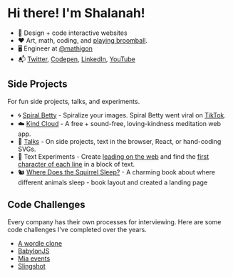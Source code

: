<!-- ![](https://github.com/shalanah/shalanah/blob/master/shalanah.png?raw=true) -->
# Hi there! I'm Shalanah!

- 📝 Design + code interactive websites
- ❤️ Art, math, coding, and [playing broomball](https://youtu.be/jXegEec5dC8?t=1973).
- 🖥 Engineer at [@mathigon](https://github.com/mathigon)
- 📬 <a target="_blank" href="https://twitter.com/shalanahfaith">Twitter</a>, <a href="https://codepen.io/shalanah">Codepen</a>, <a target="_blank" href="https://linkedin.com/in/shalanah">LinkedIn</a>, <a href="https://www.youtube.com/channel/UCWwMtdxebz1uuoAWtlFfzww">YouTube</a>

## Side Projects
For fun side projects, talks, and experiments.
- 🌀 <a href="https://spiralbetty.com">Spiral Betty</a> - Spiralize your images. Spiral Betty went viral on <a href="https://tiktok.com/tag/spiralbetty">TikTok</a>.
- ☁️ <a href="https://kindcloud.app">Kind Cloud</a> - A free + sound-free, loving-kindness meditation web app.
- 🎤 <a href="https://github.com/shalanah/talks">Talks</a> - On side projects, text in the browser, React, or hand-coding SVGs. 
- 🔬 Text Experiments - Create <a href="https://github.com/shalanah/baseline">leading on the web</a> and find the [first character of each line](https://github.com/shalanah/block-wrap-breaks) in a block of text.
- 🐿 <a href="https://wheredoesthesquirrelsleep.com">Where Does the Squirrel Sleep?</a> - A charming book about where different animals sleep - book layout and created a landing page

## Code Challenges
Every company has their own processes for interviewing. Here are some code challenges I've completed over the years.
- [A wordle clone](https://github.com/shalanah/birdle)
- [BabylonJS](https://github.com/shalanah/babylonjs-try)
- [Mia events](https://github.com/shalanah/mia-events)
- [Slingshot](https://github.com/shalanah/slingshot)

<!--
**shalanah/shalanah** is a ✨ _special_ ✨ repository because its `README.md` (this file) appears on your GitHub profile.

Here are some ideas to get you started:

- 🔭 I’m currently working on ...
- 🌱 I’m currently learning ...
- 👯 I’m looking to collaborate on ...
- 🤔 I’m looking for help with ...
- 💬 Ask me about ...
- 📫 How to reach me: ...
- 😄 Pronouns: ...
- ⚡ Fun fact: ...
-->
